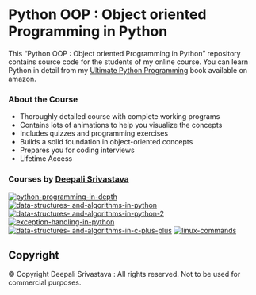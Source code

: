 # Python OOP : Object oriented Programming in Python

This “Python OOP : Object oriented Programming in Python” repository contains source code for the students of my online course. 
You can learn Python in detail from my [Ultimate Python Programming](https://www.amazon.in/Ultimate-Python-Programming-programs-questions/dp/935551655X) book available on amazon.

### About the Course
 * Thoroughly detailed course with complete working programs
 * Contains lots of animations to help you visualize the concepts
 * Includes quizzes and programming exercises
 * Builds a solid foundation in object-oriented concepts
 * Prepares you for coding interviews 
 * Lifetime Access

### Courses by [Deepali Srivastava](https://www.udemy.com/user/deepalisrivastava/)
[![python-programming-in-depth](https://user-images.githubusercontent.com/98641125/153196166-45ef8461-adb1-4f9f-b9ee-e482a5ad54a7.png)](https://coursegalaxy.newzenler.com/courses/python-programming?coupon=GITHUB50)
[![data-structures- and-algorithms-in-python](https://user-images.githubusercontent.com/98641125/153196027-592d0307-5130-444f-8527-802634b5cc1e.png)]( https://www.udemy.com/course/data-structures-algorithms-in-python/?couponCode=GITHUBSTUDENT)
[![data-structures- and-algorithms-in-python-2](https://user-images.githubusercontent.com/98641125/153196106-0eb1a386-c36b-4f14-8675-9d865438f882.png)]( https://www.udemy.com/course/data-structures-and-algorithms-in-python-2/?couponCode=GITHUBSTUDENT)
[![exception-handling-in-python](https://user-images.githubusercontent.com/98641125/153196201-83c1a210-9c4f-4ba5-a56f-6aa4d4c551b2.png)]( https://www.udemy.com/course/exception-handling-in-python/?couponCode=GITHUBSTUDENT)
[![data-structures- and-algorithms-in-c-plus-plus](https://user-images.githubusercontent.com/98641125/153196522-2412c993-1055-4322-8487-4133537566c9.png)]( https://www.udemy.com/course/data-structures-and-algorithms-in-c-plus-plus/?couponCode=GITHUBSTUDENT)
[![linux-commands](https://user-images.githubusercontent.com/98641125/153196567-96b3396c-8ee3-4233-b8fc-66c6b3bd830c.png)]( https://www.udemy.com/course/linux-commands/?couponCode=GITHUBSTUDENT)

## Copyright
© Copyright Deepali Srivastava : All rights reserved.
Not to be used for commercial purposes.

